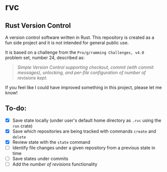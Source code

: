 # rvc

## **R**ust **V**ersion **C**ontrol

A version control software written in Rust.
This repository is created as a fun side project and it is not intended for general public use.

It is based on a challenge from the `Pro/g/ramming Challenges, v4.0` problem set, number 24, described as:

> *Simple Version Control supporting checkout, commit (with commit messages), unlocking, and per-file configuration of number of revisions kept.*

If you feel like I could have improved something in this project, please let me know!

## To-do:

- [x] Save state locally (under user's default home directory as `.rvc` using the `ron` crate)
- [x] Save which repositories are being tracked with commands `create` and `delete`
- [x] Review state with the `state` command
- [ ] Identify file changes under a given repository from a previous state in time
- [ ] Save states under commits
- [ ] Add the *number of revisions* functionality
